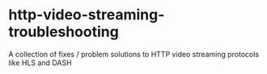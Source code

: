 # http-video-streaming-troubleshooting
A collection of fixes / problem solutions to HTTP video streaming protocols like HLS and DASH
